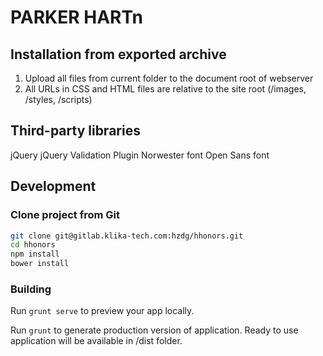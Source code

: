 PARKER HARTn
==============


## Installation from exported archive 

1. Upload all files from current folder to the document root of webserver
2. All URLs in CSS and HTML files are relative to the site root (/images, /styles, /scripts)


## Third-party libraries
jQuery
jQuery Validation Plugin
Norwester font
Open Sans font


## Development

### Clone project from Git

```bash
git clone git@gitlab.klika-tech.com:hzdg/hhonors.git
cd hhonors
npm install
bower install
```

### Building

Run `grunt serve` to preview your app locally.

Run `grunt` to generate production version of application.
Ready to use application will be available in /dist folder.